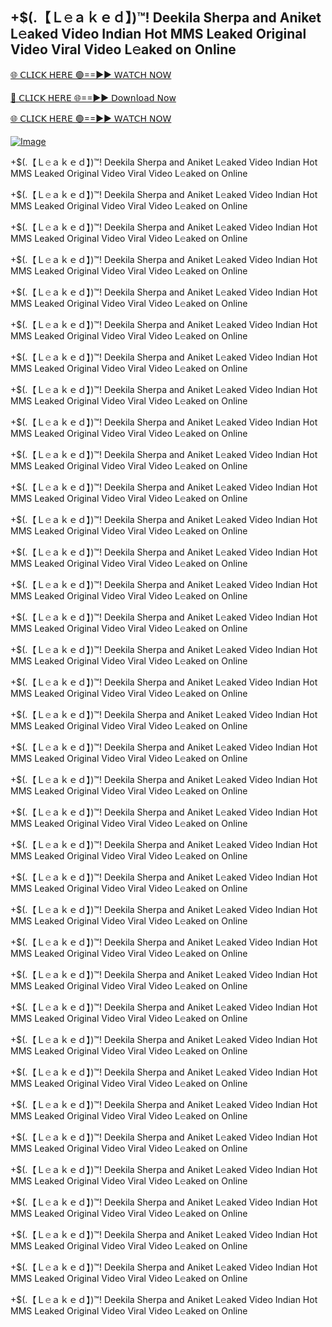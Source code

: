 ## +$(.【﻿Ｌ𝚎ａｋｅｄ】)™! Deekila Sherpa and Aniket L𝚎aked Video Indian Hot MMS Leaked Original Video Viral Video L𝚎aked on Online


[🌐 𝖢𝖫𝖨𝖢𝖪 𝖧𝖤𝖱𝖤 🟢==►► 𝖶𝖠𝖳𝖢𝖧 𝖭𝖮𝖶](https://3-tanei-pinik.blogspot.com/2025/02/viral-video.html)

[🔴 𝖢𝖫𝖨𝖢𝖪 𝖧𝖤𝖱𝖤 🌐==►► 𝖣𝗈𝗐𝗇𝗅𝗈𝖺𝖽 𝖭𝗈𝗐](https://3-tanei-pinik.blogspot.com/2025/02/viral-video.html)

[🌐 𝖢𝖫𝖨𝖢𝖪 𝖧𝖤𝖱𝖤 🟢==►► 𝖶𝖠𝖳𝖢𝖧 𝖭𝖮𝖶](https://3-tanei-pinik.blogspot.com/2025/02/viral-video.html)

[![Image](https://github.com/user-attachments/assets/ff3b7bd4-415c-4ca3-a6c8-b1f096193c29)](https://3-tanei-pinik.blogspot.com/2025/02/viral-video.html)


+$(.【﻿Ｌ𝚎ａｋｅｄ】)™! Deekila Sherpa and Aniket L𝚎aked Video Indian Hot MMS Leaked Original Video Viral Video L𝚎aked on Online

+$(.【﻿Ｌ𝚎ａｋｅｄ】)™! Deekila Sherpa and Aniket L𝚎aked Video Indian Hot MMS Leaked Original Video Viral Video L𝚎aked on Online

+$(.【﻿Ｌ𝚎ａｋｅｄ】)™! Deekila Sherpa and Aniket L𝚎aked Video Indian Hot MMS Leaked Original Video Viral Video L𝚎aked on Online

+$(.【﻿Ｌ𝚎ａｋｅｄ】)™! Deekila Sherpa and Aniket L𝚎aked Video Indian Hot MMS Leaked Original Video Viral Video L𝚎aked on Online

+$(.【﻿Ｌ𝚎ａｋｅｄ】)™! Deekila Sherpa and Aniket L𝚎aked Video Indian Hot MMS Leaked Original Video Viral Video L𝚎aked on Online

+$(.【﻿Ｌ𝚎ａｋｅｄ】)™! Deekila Sherpa and Aniket L𝚎aked Video Indian Hot MMS Leaked Original Video Viral Video L𝚎aked on Online

+$(.【﻿Ｌ𝚎ａｋｅｄ】)™! Deekila Sherpa and Aniket L𝚎aked Video Indian Hot MMS Leaked Original Video Viral Video L𝚎aked on Online

+$(.【﻿Ｌ𝚎ａｋｅｄ】)™! Deekila Sherpa and Aniket L𝚎aked Video Indian Hot MMS Leaked Original Video Viral Video L𝚎aked on Online

+$(.【﻿Ｌ𝚎ａｋｅｄ】)™! Deekila Sherpa and Aniket L𝚎aked Video Indian Hot MMS Leaked Original Video Viral Video L𝚎aked on Online

+$(.【﻿Ｌ𝚎ａｋｅｄ】)™! Deekila Sherpa and Aniket L𝚎aked Video Indian Hot MMS Leaked Original Video Viral Video L𝚎aked on Online

+$(.【﻿Ｌ𝚎ａｋｅｄ】)™! Deekila Sherpa and Aniket L𝚎aked Video Indian Hot MMS Leaked Original Video Viral Video L𝚎aked on Online

+$(.【﻿Ｌ𝚎ａｋｅｄ】)™! Deekila Sherpa and Aniket L𝚎aked Video Indian Hot MMS Leaked Original Video Viral Video L𝚎aked on Online

+$(.【﻿Ｌ𝚎ａｋｅｄ】)™! Deekila Sherpa and Aniket L𝚎aked Video Indian Hot MMS Leaked Original Video Viral Video L𝚎aked on Online

+$(.【﻿Ｌ𝚎ａｋｅｄ】)™! Deekila Sherpa and Aniket L𝚎aked Video Indian Hot MMS Leaked Original Video Viral Video L𝚎aked on Online

+$(.【﻿Ｌ𝚎ａｋｅｄ】)™! Deekila Sherpa and Aniket L𝚎aked Video Indian Hot MMS Leaked Original Video Viral Video L𝚎aked on Online

+$(.【﻿Ｌ𝚎ａｋｅｄ】)™! Deekila Sherpa and Aniket L𝚎aked Video Indian Hot MMS Leaked Original Video Viral Video L𝚎aked on Online

+$(.【﻿Ｌ𝚎ａｋｅｄ】)™! Deekila Sherpa and Aniket L𝚎aked Video Indian Hot MMS Leaked Original Video Viral Video L𝚎aked on Online

+$(.【﻿Ｌ𝚎ａｋｅｄ】)™! Deekila Sherpa and Aniket L𝚎aked Video Indian Hot MMS Leaked Original Video Viral Video L𝚎aked on Online

+$(.【﻿Ｌ𝚎ａｋｅｄ】)™! Deekila Sherpa and Aniket L𝚎aked Video Indian Hot MMS Leaked Original Video Viral Video L𝚎aked on Online

+$(.【﻿Ｌ𝚎ａｋｅｄ】)™! Deekila Sherpa and Aniket L𝚎aked Video Indian Hot MMS Leaked Original Video Viral Video L𝚎aked on Online

+$(.【﻿Ｌ𝚎ａｋｅｄ】)™! Deekila Sherpa and Aniket L𝚎aked Video Indian Hot MMS Leaked Original Video Viral Video L𝚎aked on Online

+$(.【﻿Ｌ𝚎ａｋｅｄ】)™! Deekila Sherpa and Aniket L𝚎aked Video Indian Hot MMS Leaked Original Video Viral Video L𝚎aked on Online

+$(.【﻿Ｌ𝚎ａｋｅｄ】)™! Deekila Sherpa and Aniket L𝚎aked Video Indian Hot MMS Leaked Original Video Viral Video L𝚎aked on Online

+$(.【﻿Ｌ𝚎ａｋｅｄ】)™! Deekila Sherpa and Aniket L𝚎aked Video Indian Hot MMS Leaked Original Video Viral Video L𝚎aked on Online

+$(.【﻿Ｌ𝚎ａｋｅｄ】)™! Deekila Sherpa and Aniket L𝚎aked Video Indian Hot MMS Leaked Original Video Viral Video L𝚎aked on Online

+$(.【﻿Ｌ𝚎ａｋｅｄ】)™! Deekila Sherpa and Aniket L𝚎aked Video Indian Hot MMS Leaked Original Video Viral Video L𝚎aked on Online

+$(.【﻿Ｌ𝚎ａｋｅｄ】)™! Deekila Sherpa and Aniket L𝚎aked Video Indian Hot MMS Leaked Original Video Viral Video L𝚎aked on Online

+$(.【﻿Ｌ𝚎ａｋｅｄ】)™! Deekila Sherpa and Aniket L𝚎aked Video Indian Hot MMS Leaked Original Video Viral Video L𝚎aked on Online

+$(.【﻿Ｌ𝚎ａｋｅｄ】)™! Deekila Sherpa and Aniket L𝚎aked Video Indian Hot MMS Leaked Original Video Viral Video L𝚎aked on Online

+$(.【﻿Ｌ𝚎ａｋｅｄ】)™! Deekila Sherpa and Aniket L𝚎aked Video Indian Hot MMS Leaked Original Video Viral Video L𝚎aked on Online

+$(.【﻿Ｌ𝚎ａｋｅｄ】)™! Deekila Sherpa and Aniket L𝚎aked Video Indian Hot MMS Leaked Original Video Viral Video L𝚎aked on Online

+$(.【﻿Ｌ𝚎ａｋｅｄ】)™! Deekila Sherpa and Aniket L𝚎aked Video Indian Hot MMS Leaked Original Video Viral Video L𝚎aked on Online

+$(.【﻿Ｌ𝚎ａｋｅｄ】)™! Deekila Sherpa and Aniket L𝚎aked Video Indian Hot MMS Leaked Original Video Viral Video L𝚎aked on Online

+$(.【﻿Ｌ𝚎ａｋｅｄ】)™! Deekila Sherpa and Aniket L𝚎aked Video Indian Hot MMS Leaked Original Video Viral Video L𝚎aked on Online

+$(.【﻿Ｌ𝚎ａｋｅｄ】)™! Deekila Sherpa and Aniket L𝚎aked Video Indian Hot MMS Leaked Original Video Viral Video L𝚎aked on Online

+$(.【﻿Ｌ𝚎ａｋｅｄ】)™! Deekila Sherpa and Aniket L𝚎aked Video Indian Hot MMS Leaked Original Video Viral Video L𝚎aked on Online
